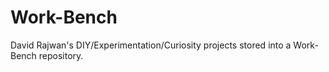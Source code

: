 # Work-Bench
David Rajwan's DIY/Experimentation/Curiosity projects stored into a Work-Bench repository. 
